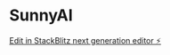# SunnyAI

[Edit in StackBlitz next generation editor ⚡️](https://stackblitz.com/~/github.com/51351879/SunnyAI)